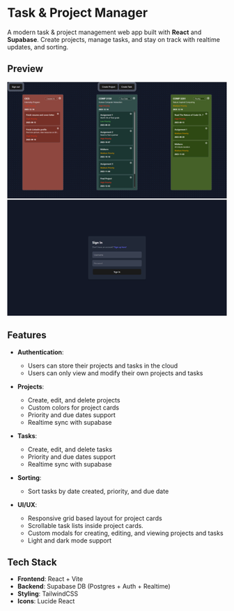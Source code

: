 # Task & Project Manager

A modern task & project management web app built with **React** and **Supabase**.
Create projects, manage tasks, and stay on track with realtime updates, and sorting.

## Preview

![Dashboard](Preview/Dashboard.png)
![Login Page](Preview/Login.png)

## Features

- **Authentication**:

  - Users can store their projects and tasks in the cloud
  - Users can only view and modify their own projects and tasks

- **Projects**:

  - Create, edit, and delete projects
  - Custom colors for project cards
  - Priority and due dates support
  - Realtime sync with supabase

- **Tasks**:

  - Create, edit, and delete tasks
  - Priority and due dates support
  - Realtime sync with supabase

- **Sorting**:

  - Sort tasks by date created, priority, and due date

- **UI/UX**:
  - Responsive grid based layout for project cards
  - Scrollable task lists inside project cards.
  - Custom modals for creating, editing, and viewing projects and tasks
  - Light and dark mode support

## Tech Stack

- **Frontend**: React + Vite
- **Backend**: Supabase DB (Postgres + Auth + Realtime)
- **Styling**: TailwindCSS
- **Icons**: Lucide React
